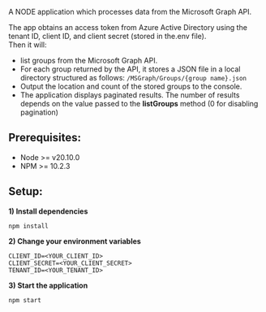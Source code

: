 A NODE application which processes data from the Microsoft Graph API.

The app obtains an access token from Azure Active Directory using the tenant ID, 
client ID, and client secret (stored in the.env file).  
Then it will: 
- list groups from the Microsoft Graph API. 
- For each group returned by the API, it stores a JSON file in a local directory structured as follows:
```/MSGraph/Groups/{group name}.json```
- Output the location and count of the stored groups to the console.
- The application displays paginated results. The number of results depends on the value passed to the **listGroups** method (0 for disabling pagination)

## Prerequisites:
- Node >= v20.10.0
- NPM >= 10.2.3

## Setup:
**1) Install dependencies**
```shell
npm install
```
**2) Change your environment variables**
```
CLIENT_ID=<YOUR_CLIENT_ID>
CLIENT_SECRET=<YOUR_CLIENT_SECRET>
TENANT_ID=<YOUR_TENANT_ID>
```

**3) Start the application**
```shell
npm start
```




